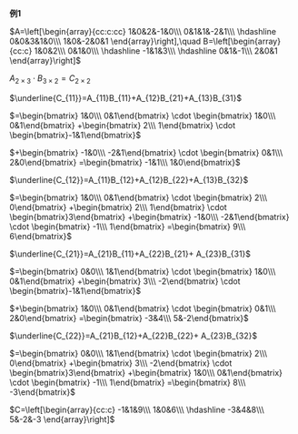 **例1**    
    
 $A=\left[\begin{array}{cc:c:cc}    
1&0&2&-1&0\\\     
0&1&1&-2&1\\\     
\hdashline    
0&0&3&1&0\\\     
1&0&-2&0&1    
\end{array}\right],\quad    
B=\left[\begin{array}{cc:c}    
1&0&2\\\     
0&1&0\\\     
\hdashline    
-1&1&3\\\     
\hdashline    
0&1&-1\\\     
2&0&1    
\end{array}\right]$     
    
 $A_{2\times 3}\cdot B_{3\times 2}    
=C_{2\times 2}$     
    
 $\underline{C_{11}}=A_{11}B_{11}+A_{12}B_{21}+A_{13}B_{31}$     
    
 $=\begin{bmatrix}    
1&0\\\ 0&1\end{bmatrix}    
\cdot \begin{bmatrix}    
1&0\\\ 0&1\end{bmatrix}    
+\begin{bmatrix}    
2\\\ 1\end{bmatrix}    
\cdot \begin{bmatrix}-1&1\end{bmatrix}$     
    
 $+\begin{bmatrix}    
-1&0\\\ -2&1\end{bmatrix}    
\cdot \begin{bmatrix}    
0&1\\\ 2&0\end{bmatrix}    
=\begin{bmatrix}    
-1&1\\\ 1&0\end{bmatrix}$     
    
 $\underline{C_{12}}=A_{11}B_{12}+A_{12}B_{22}+A_{13}B_{32}$     
    
 $=\begin{bmatrix}    
1&0\\\ 0&1\end{bmatrix}    
\cdot \begin{bmatrix}    
2\\\ 0\end{bmatrix}    
+\begin{bmatrix}    
2\\\ 1\end{bmatrix}    
\cdot \begin{bmatrix}3\end{bmatrix}    
+\begin{bmatrix}    
-1&0\\\ -2&1\end{bmatrix}    
\cdot \begin{bmatrix}    
-1\\\ 1\end{bmatrix}    
=\begin{bmatrix}    
9\\\ 6\end{bmatrix}$     
    
 $\underline{C_{21}}=A_{21}B_{11}+A_{22}B_{21}+    
A_{23}B_{31}$     
    
 $=\begin{bmatrix}    
0&0\\\ 1&1\end{bmatrix}    
\cdot \begin{bmatrix}    
1&0\\\ 0&1\end{bmatrix}    
+\begin{bmatrix}    
3\\\ -2\end{bmatrix}    
\cdot \begin{bmatrix}-1&1\end{bmatrix}$     
    
 $+\begin{bmatrix}    
1&0\\\ 0&1\end{bmatrix}    
\cdot \begin{bmatrix}    
0&1\\\ 2&0\end{bmatrix}    
=\begin{bmatrix}    
-3&4\\\ 5&-2\end{bmatrix}$     
    
 $\underline{C_{22}}=A_{21}B_{12}+A_{22}B_{22}+    
A_{23}B_{32}$     
    
 $=\begin{bmatrix}    
0&0\\\ 1&1\end{bmatrix}    
\cdot \begin{bmatrix}    
2\\\ 0\end{bmatrix}    
+\begin{bmatrix}    
3\\\ -2\end{bmatrix}    
\cdot \begin{bmatrix}3\end{bmatrix}    
+\begin{bmatrix}    
1&0\\\ 0&1\end{bmatrix}    
\cdot \begin{bmatrix}    
-1\\\ 1\end{bmatrix}    
=\begin{bmatrix}    
8\\\ -3\end{bmatrix}$     
    
 $C=\left[\begin{array}{cc:c}    
-1&1&9\\\     
1&0&6\\\     
\hdashline    
-3&4&8\\\     
5&-2&-3    
\end{array}\right]$     
